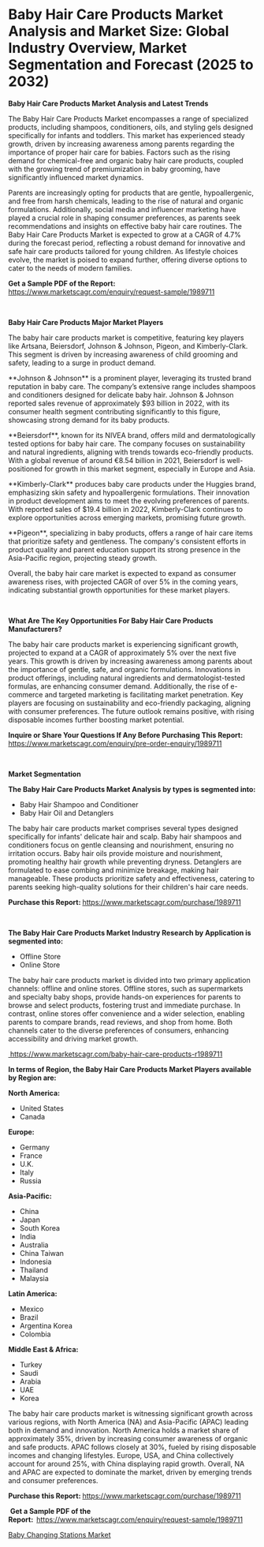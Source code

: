 <p><h1>Baby Hair Care Products Market Analysis and Market Size: Global Industry Overview, Market Segmentation and Forecast (2025 to 2032)</h1></p><p><strong>Baby Hair Care Products Market Analysis and Latest Trends</strong></p>
<p><p>The Baby Hair Care Products Market encompasses a range of specialized products, including shampoos, conditioners, oils, and styling gels designed specifically for infants and toddlers. This market has experienced steady growth, driven by increasing awareness among parents regarding the importance of proper hair care for babies. Factors such as the rising demand for chemical-free and organic baby hair care products, coupled with the growing trend of premiumization in baby grooming, have significantly influenced market dynamics.</p><p>Parents are increasingly opting for products that are gentle, hypoallergenic, and free from harsh chemicals, leading to the rise of natural and organic formulations. Additionally, social media and influencer marketing have played a crucial role in shaping consumer preferences, as parents seek recommendations and insights on effective baby hair care routines. The Baby Hair Care Products Market is expected to grow at a CAGR of 4.7% during the forecast period, reflecting a robust demand for innovative and safe hair care products tailored for young children. As lifestyle choices evolve, the market is poised to expand further, offering diverse options to cater to the needs of modern families.</p></p>
<p><strong>Get a Sample PDF of the Report:&nbsp;</strong> <a href="https://www.marketscagr.com/enquiry/request-sample/1989711?utm_campaign=1126&utm_medium=2&utm_source=Github&utm_content=ia&utm_term=06042025&utm_id=baby-hair-care-products">https://www.marketscagr.com/enquiry/request-sample/1989711</a></p>
<p>&nbsp;</p>
<p><strong>Baby Hair Care Products Major Market Players</strong></p>
<p><p>The baby hair care products market is competitive, featuring key players like Artsana, Beiersdorf, Johnson & Johnson, Pigeon, and Kimberly-Clark. This segment is driven by increasing awareness of child grooming and safety, leading to a surge in product demand.</p><p>**Johnson & Johnson** is a prominent player, leveraging its trusted brand reputation in baby care. The company’s extensive range includes shampoos and conditioners designed for delicate baby hair. Johnson & Johnson reported sales revenue of approximately $93 billion in 2022, with its consumer health segment contributing significantly to this figure, showcasing strong demand for its baby products.</p><p>**Beiersdorf**, known for its NIVEA brand, offers mild and dermatologically tested options for baby hair care. The company focuses on sustainability and natural ingredients, aligning with trends towards eco-friendly products. With a global revenue of around €8.54 billion in 2021, Beiersdorf is well-positioned for growth in this market segment, especially in Europe and Asia.</p><p>**Kimberly-Clark** produces baby care products under the Huggies brand, emphasizing skin safety and hypoallergenic formulations. Their innovation in product development aims to meet the evolving preferences of parents. With reported sales of $19.4 billion in 2022, Kimberly-Clark continues to explore opportunities across emerging markets, promising future growth.</p><p>**Pigeon**, specializing in baby products, offers a range of hair care items that prioritize safety and gentleness. The company's consistent efforts in product quality and parent education support its strong presence in the Asia-Pacific region, projecting steady growth.</p><p>Overall, the baby hair care market is expected to expand as consumer awareness rises, with projected CAGR of over 5% in the coming years, indicating substantial growth opportunities for these market players.</p></p>
<p>&nbsp;</p>
<p><strong>What Are The Key Opportunities For Baby Hair Care Products Manufacturers?</strong></p>
<p><p>The baby hair care products market is experiencing significant growth, projected to expand at a CAGR of approximately 5% over the next five years. This growth is driven by increasing awareness among parents about the importance of gentle, safe, and organic formulations. Innovations in product offerings, including natural ingredients and dermatologist-tested formulas, are enhancing consumer demand. Additionally, the rise of e-commerce and targeted marketing is facilitating market penetration. Key players are focusing on sustainability and eco-friendly packaging, aligning with consumer preferences. The future outlook remains positive, with rising disposable incomes further boosting market potential.</p></p>
<p><strong>Inquire or Share Your Questions If Any Before Purchasing This Report:</strong> <a href="https://www.marketscagr.com/enquiry/pre-order-enquiry/1989711?utm_campaign=1126&utm_medium=2&utm_source=Github&utm_content=ia&utm_term=06042025&utm_id=baby-hair-care-products">https://www.marketscagr.com/enquiry/pre-order-enquiry/1989711</a></p>
<p>&nbsp;</p>
<p><strong>Market Segmentation</strong></p>
<p><strong>The Baby Hair Care Products Market Analysis by types is segmented into:</strong></p>
<p><ul><li>Baby Hair Shampoo and Conditioner</li><li>Baby Hair Oil and Detanglers</li></ul></p>
<p><p>The baby hair care products market comprises several types designed specifically for infants' delicate hair and scalp. Baby hair shampoos and conditioners focus on gentle cleansing and nourishment, ensuring no irritation occurs. Baby hair oils provide moisture and nourishment, promoting healthy hair growth while preventing dryness. Detanglers are formulated to ease combing and minimize breakage, making hair manageable. These products prioritize safety and effectiveness, catering to parents seeking high-quality solutions for their children's hair care needs.</p></p>
<p><strong>Purchase this Report:&nbsp;</strong><a href="https://www.marketscagr.com/purchase/1989711?utm_campaign=1126&utm_medium=2&utm_source=Github&utm_content=ia&utm_term=06042025&utm_id=baby-hair-care-products">https://www.marketscagr.com/purchase/1989711</a></p>
<p>&nbsp;</p>
<p><strong>The Baby Hair Care Products Market Industry Research by Application is segmented into:</strong></p>
<p><ul><li>Offline Store</li><li>Online Store</li></ul></p>
<p><p>The baby hair care products market is divided into two primary application channels: offline and online stores. Offline stores, such as supermarkets and specialty baby shops, provide hands-on experiences for parents to browse and select products, fostering trust and immediate purchase. In contrast, online stores offer convenience and a wider selection, enabling parents to compare brands, read reviews, and shop from home. Both channels cater to the diverse preferences of consumers, enhancing accessibility and driving market growth.</p></p>
<p><a href="https://www.marketscagr.com/baby-hair-care-products-r1989711?utm_campaign=1126&utm_medium=2&utm_source=Github&utm_content=ia&utm_term=06042025&utm_id=baby-hair-care-products">&nbsp;https://www.marketscagr.com/baby-hair-care-products-r1989711</a></p>
<p><strong>In terms of Region, the Baby Hair Care Products Market Players available by Region are:</strong></p>
<p>
    <p> <strong> North America: </strong>
        <ul>
            <li>United States</li>
            <li>Canada</li>
        </ul>
        </p> 
    <p> <strong> Europe: </strong>
        <ul>
            <li>Germany</li>
            <li>France</li>
            <li>U.K.</li>
            <li>Italy</li>
            <li>Russia</li>
        </ul>
        </p> 
    <p> <strong> Asia-Pacific: </strong>
        <ul>
            <li>China</li>
            <li>Japan</li>
            <li>South Korea</li>
            <li>India</li>
            <li>Australia</li>
            <li>China Taiwan</li>
            <li>Indonesia</li>
            <li>Thailand</li>
            <li>Malaysia</li>
        </ul>
        </p> 
    <p> <strong> Latin America: </strong>
        <ul>
            <li>Mexico</li>
            <li>Brazil</li>
            <li>Argentina Korea</li>
            <li>Colombia</li>
        </ul>
        </p> 
    <p> <strong> Middle East & Africa: </strong>
        <ul>
            <li>Turkey</li>
            <li>Saudi</li>
            <li>Arabia</li>
            <li>UAE</li>
            <li>Korea</li>
        </ul>
    </p>
    </p>
<p><p>The baby hair care products market is witnessing significant growth across various regions, with North America (NA) and Asia-Pacific (APAC) leading both in demand and innovation. North America holds a market share of approximately 35%, driven by increasing consumer awareness of organic and safe products. APAC follows closely at 30%, fueled by rising disposable incomes and changing lifestyles. Europe, USA, and China collectively account for around 25%, with China displaying rapid growth. Overall, NA and APAC are expected to dominate the market, driven by emerging trends and consumer preferences.</p></p>
<p><strong>Purchase this Report: </strong><a href="https://www.marketscagr.com/purchase/1989711?utm_campaign=1126&utm_medium=2&utm_source=Github&utm_content=ia&utm_term=06042025&utm_id=baby-hair-care-products">https://www.marketscagr.com/purchase/1989711</a></p>
<p>&nbsp;<strong>Get a Sample PDF of the Report:&nbsp;&nbsp;</strong><a href="https://www.marketscagr.com/enquiry/request-sample/1989711?utm_campaign=1126&utm_medium=2&utm_source=Github&utm_content=ia&utm_term=06042025&utm_id=baby-hair-care-products">https://www.marketscagr.com/enquiry/request-sample/1989711</a></p>
<p><strong></strong></p>
<p><p><a href="https://github.com/julyju69/Market-Research-Report-List-6/blob/main/baby-changing-stations-market.md?utm_campaign=1126&utm_medium=2&utm_source=Github&utm_content=ia&utm_term=06042025&utm_id=baby-hair-care-products">Baby Changing Stations Market</a></p></p>